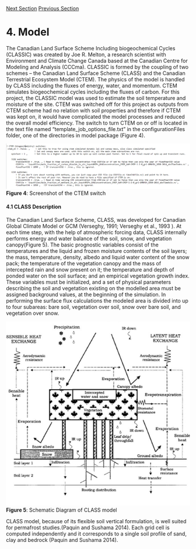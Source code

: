 ---
---

[Next Section](site.html)
[Previous Section](data.html)

# 4. Model
The Canadian Land Surface Scheme Including biogeochemical Cycles (CLASSIC) was created by Joe R. Melton, a research scientist with Environment and Climate Change Canada based at the Canadian Centre for Modeling and Analysis (CCCma). CLASSIC is formed by the coupling of two schemes – the Canadian Land Surface Scheme (CLASS) and the Canadian Terrestrial Ecosystem Model (CTEM). The physics of the model is handled by CLASS including the fluxes of energy, water, and momentum. CTEM simulates biogeochemical cycles including the fluxes of carbon. For this project, the CLASSIC model was used to estimate the soil temperature and moisture of the site. CTEM was switched off for this project as outputs from CTEM scheme had no relation with soil properties and therefore if CTEM was kept on, it would have complicated the model processes and reduced the overall model efficiency. The switch to turn CTEM on or off is located in the text file named “template_job_options_file.txt” in the configurationFiles folder, one of the directories in model package (Figure 4).

![](figures/Figure4.png) **Figure 4**: Screenshot of the CTEM switch

#### 4.1 CLASS Description

The Canadian Land Surface Scheme, CLASS, was developed for Canadian Global Climate Model or GCM (Verseghy, 1991; Verseghy et al., 1993 ). At each time step, with the help of atmospheric forcing data, CLASS internally performs energy and water balance of the soil, snow, and vegetation canopy(Figure 5). The basic prognostic variables consist of the temperatures and the liquid and frozen moisture contents of the soil layers; the mass, temperature, density, albedo and liquid water content of the snow pack; the temperature of the vegetation canopy and the mass of intercepted rain and snow present on it; the temperature and depth of ponded water on the soil surface; and an empirical vegetation growth index. These variables must be initialized, and a set of physical parameters describing the soil and vegetation existing on the modelled area must be assigned background values, at the beginning of the simulation. In performing the surface flux calculations the modeled area is divided into up to four subareas: bare soil, vegetation over soil, snow over bare soil, and vegetation over snow.

![](figures/Figure5.jpg) **Figure 5**: Schematic Diagram of CLASS model

CLASS model, because of its flexible soil vertical formulation, is well suited for permafrost studies.(Paquin and Sushama 2014). Each grid cell is computed independently and it corresponds to a single soil profile of sand, clay and bedrock (Paquin and Sushama 2014).
